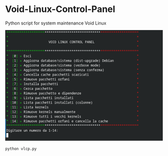 # Void-Linux-Control-Panel
Python script for system maintenance Void Linux

![Screenshot](immagine.png)

```python
python vlcp.py
```
